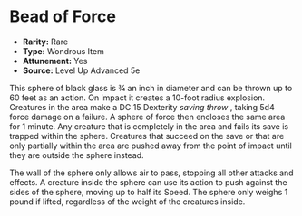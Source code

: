 # Bead of Force

- **Rarity:** Rare
- **Type:** Wondrous Item
- **Attunement:** Yes
- **Source:** Level Up Advanced 5e

This sphere of black glass is ¾ an inch in diameter and can be thrown up to 60 feet as an action. On impact it creates a 10-foot radius explosion. Creatures in the area make a DC 15 Dexterity _saving throw_ , taking 5d4 force damage on a failure. A sphere of force then encloses the same area for 1 minute. Any creature that is completely in the area and fails its save is trapped within the sphere. Creatures that succeed on the save or that are only partially within the area are pushed away from the point of impact until they are outside the sphere instead. 

The wall of the sphere only allows air to pass, stopping all other attacks and effects. A creature inside the sphere can use its action to push against the sides of the sphere, moving up to half its Speed. The sphere only weighs 1 pound if lifted, regardless of the weight of the creatures inside.
